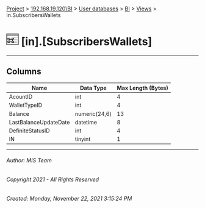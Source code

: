#### 

[Project](../../../../index.md) > [192.168.19.120\\BI](../../../index.md) > [User databases](../../index.md) > [BI](../index.md) > [Views](Views.md) > in.SubscribersWallets

# ![Views](../../../../Images/View32.png) [in].[SubscribersWallets]

---

## <a name="#columns"></a>Columns

| Name | Data Type | Max Length (Bytes) |
|---|---|---|
| AcountID | int | 4 |
| WalletTypeID | int | 4 |
| Balance | numeric(24,6) | 13 |
| LastBalanceUpdateDate | datetime | 8 |
| DefiniteStatusID | int | 4 |
| IN | tinyint | 1 |


---

###### Author:  MIS Team

###### Copyright 2021 - All Rights Reserved

###### Created: Monday, November 22, 2021 3:15:24 PM

